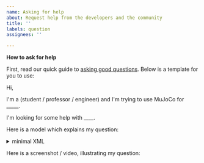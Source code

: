 ```yaml
---
name: Asking for help
about: Request help from the developers and the community
title: ''
labels: question
assignees: ''

---
```


**How to ask for help**

First, read our quick guide to
[asking good questions](https://github.com/deepmind/mujoco#asking-questions).
Below is a template for you to use:

Hi,

I'm a (student / professor / engineer) and I'm trying to use MuJoCo for _____.

I'm looking for some help with ____.

Here is a model which explains my question:

<details>
  <summary>minimal XML</summary>

```XML
<mujoco>
  <worldbody>
    <light pos=".4 -.4 .3" dir="-2 2 -1.5" diffuse=".6 .6 .6"/>
    <light pos="-.2 -.4 .3" dir="1 2 -1.5" diffuse=".6 .6 .6"/>
    <geom type="plane" size=".5 .5 .01"/>
    <body name="ball" pos="0 0 0.05">
      <freejoint/>
      <geom size=".03"/>
    </body>
    <body name="hammer" pos="-.05 0 0.18">
      <joint axis="0 1 0"/>
      <geom type="capsule" size=".01" fromto="0 0 0 -.15 0 0"/>
      <geom type="box" size=".02 .02 .03" pos="-.15 0 0"/>
    </body>
  </worldbody>
</mujoco>
```

</details>

Here is a screenshot / video, illustrating my question:
